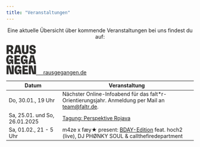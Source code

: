 ```yaml
---
title: "Veranstaltungen"
---
```


<p style="text-align:center">
Eine aktuelle Übersicht über kommende Veranstaltungen bei uns findest du auf:
</p>

<p style="text-align:center">
</p>

<div class="buttons is-centered">
    <a href="https://rausgegangen.de/locations/aula-des-collegium-academicum/"><img src="logo_rausgegangen_freigeist.svg" width="80"/>
    &nbsp;&nbsp;&nbsp;
    <a href="https://rausgegangen.de/organizations/collegium-academicum/" class="button is-medium is-primary">
        <span class="icon">
            <i class="icon-link"></i>
        </span>
        <span>rausgegangen.de</span>
    </a>
</div>

Datum | Veranstaltung 
-------- | -------- 
Do, 30.01., 19 Uhr | Nächster Online-Infoabend für das falt*r-Orientierungsjahr. Anmeldung per Mail an team@faltr.de.
Sa, 25.01. und So, 26.01.2025  |  <a href="https://collegiumacademicum.de/rojava/">Tagung: Perspektive Rojava</a> |
Sa, 01.02., 21 - 5 Uhr | m4ze x fæy★ present: <a href="https://rausgegangen.de/events/m4ze-x-fy-present-bday-edition-feat-hoch2-live-dj-phonky-sou-0/">BDAY-Edition</a> feat. hoch2 (live), DJ PHØNKY SOUL & callthefiredepartment
